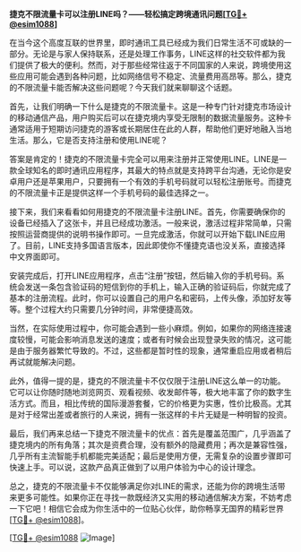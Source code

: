 **捷克不限流量卡可以注册LINE吗？——轻松搞定跨境通讯问题[[TG💪+ @esim1088](https://t.me/s/esim1088)]**

在当今这个高度互联的世界里，即时通讯工具已经成为我们日常生活不可或缺的一部分。无论是与家人保持联系，还是处理工作事务，LINE这样的社交软件都为我们提供了极大的便利。然而，对于那些经常往返于不同国家的人来说，跨境使用这些应用可能会遇到各种问题，比如网络信号不稳定、流量费用高昂等。那么，捷克的不限流量卡能否解决这些问题呢？今天我们就来聊聊这个话题。

首先，让我们明确一下什么是捷克的不限流量卡。这是一种专门针对捷克市场设计的移动通信产品，用户购买后可以在捷克境内享受无限制的数据流量服务。这种卡通常适用于短期访问捷克的游客或长期居住在此的人群，帮助他们更好地融入当地生活。那么，它是否支持注册和使用LINE呢？

答案是肯定的！捷克的不限流量卡完全可以用来注册并正常使用LINE。LINE是一款全球知名的即时通讯应用程序，其最大的特点就是支持跨平台沟通，无论你是安卓用户还是苹果用户，只要拥有一个有效的手机号码就可以轻松注册账号。而捷克的不限流量卡正是提供这样一个手机号码的最佳选择之一。

接下来，我们来看看如何用捷克的不限流量卡注册LINE。首先，你需要确保你的设备已经插入了这张卡，并且已经成功激活。一般来说，激活过程非常简单，只需按照运营商提供的说明书操作即可。一旦完成激活，你就可以开始下载LINE应用了。目前，LINE支持多国语言版本，因此即使你不懂捷克语也没关系，直接选择中文界面即可。

安装完成后，打开LINE应用程序，点击“注册”按钮，然后输入你的手机号码。系统会发送一条包含验证码的短信到你的手机上，输入正确的验证码后，你就完成了基本的注册流程。此时，你可以设置自己的用户名和密码，上传头像，添加好友等等。整个过程大约只需要几分钟时间，非常便捷高效。

当然，在实际使用过程中，你可能会遇到一些小麻烦。例如，如果你的网络连接速度较慢，可能会影响消息发送的速度；或者有时候会出现登录失败的情况，这可能是由于服务器繁忙导致的。不过，这些都是暂时性的现象，通常重启应用或者稍后再试就能解决问题。

此外，值得一提的是，捷克的不限流量卡不仅仅限于注册LINE这么单一的功能。它可以让你随时随地浏览网页、观看视频、收发邮件等，极大地丰富了你的数字生活方式。而且，相比传统的国际漫游套餐，它的价格更为实惠，性价比极高。尤其是对于经常出差或者旅行的人来说，拥有一张这样的卡片无疑是一种明智的投资。

最后，我们再来总结一下捷克不限流量卡的优点：首先是覆盖范围广，几乎涵盖了捷克境内的所有角落；其次是资费合理，没有额外的隐藏费用；再次是兼容性强，几乎所有主流智能手机都能完美适配；最后是使用方便，无需复杂的设置步骤即可快速上手。可以说，这款产品真正做到了以用户体验为中心的设计理念。

总之，捷克的不限流量卡不仅能够满足你对LINE的需求，还能为你的跨境生活带来更多可能性。如果你正在寻找一款既经济又实用的移动通信解决方案，不妨考虑一下它吧！相信它会成为你生活中的一位贴心伙伴，助你畅享无国界的精彩世界[[TG💪+ @esim1088](https://t.me/s/esim1088)]。

[[TG💪+ @esim1088](https://t.me/s/esim1088) ![Image](https://i.postimg.cc/4NQfJmqS/Snipaste-2025-05-13-00-14-12.png)]